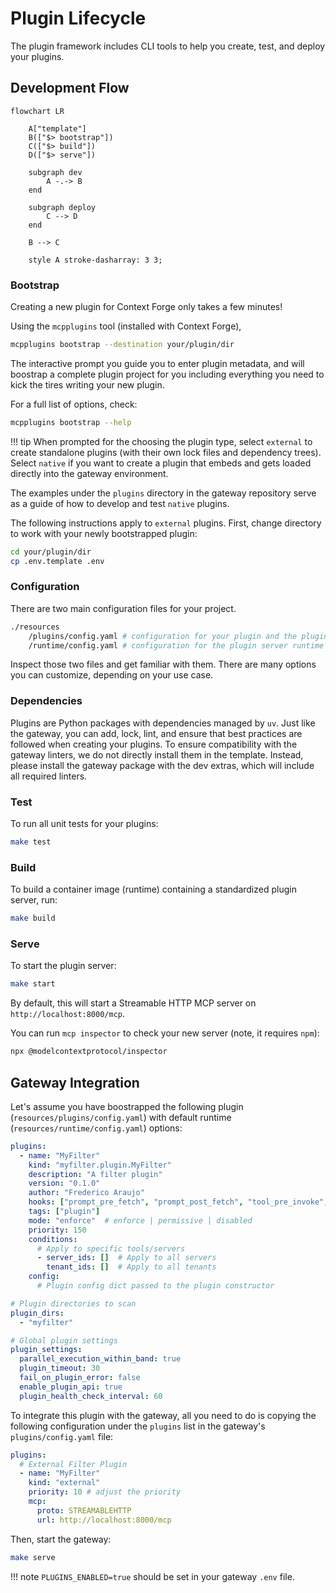 # Plugin Lifecycle

The plugin framework includes CLI tools to help you create, test, and deploy your plugins.

## Development Flow

```mermaid
flowchart LR

    A["template"]
    B(["$> bootstrap"])
    C(["$> build"])
    D(["$> serve"])

    subgraph dev
        A -.-> B
    end

    subgraph deploy
        C --> D
    end

    B --> C

    style A stroke-dasharray: 3 3;
```

### Bootstrap

Creating a new plugin for Context Forge only takes a few minutes!

Using the `mcpplugins` tool (installed with Context Forge),

```bash
mcpplugins bootstrap --destination your/plugin/dir
```

The interactive prompt you guide you to enter plugin metadata, and will boostrap a complete plugin project for you including everything you need to kick the tires writing your new plugin.

For a full list of options, check:

```bash
mcpplugins bootstrap --help
```

!!! tip
        When prompted for the choosing the plugin type, select `external` to create standalone plugins (with their own lock files and dependency trees).
        Select `native` if you want to create a plugin that embeds and gets loaded directly into the gateway environment.


The examples under the `plugins` directory in the gateway repository serve as a guide of how to develop and test `native` plugins.

The following instructions apply to `external` plugins. First, change directory to work with your newly bootstrapped plugin:

```bash
cd your/plugin/dir
cp .env.template .env
```

### Configuration

There are two main configuration files for your project.

```bash
./resources
    /plugins/config.yaml # configuration for your plugin and the plugin loader
    /runtime/config.yaml # configuration for the plugin server runtime
```

Inspect those two files and get familiar with them. There are many options you can customize, depending on your use case.

### Dependencies

Plugins are Python packages with dependencies managed by `uv`. Just like the gateway, you can add, lock, lint, and ensure that best practices are followed when creating your plugins. To ensure compatibility with the gateway linters, we do not directly install them in the template. Instead, please install the gateway package with the dev extras, which will include all required linters.

### Test

To run all unit tests for your plugins:

```bash
make test
```

### Build

To build a container image (runtime) containing a standardized plugin server, run:

```bash
make build
```

### Serve

To start the plugin server:

```bash
make start
```

By default, this will start a Streamable HTTP MCP server on `http://localhost:8000/mcp`.

You can run `mcp inspector` to check your new server (note, it requires `npm`):

```bash
npx @modelcontextprotocol/inspector
```

## Gateway Integration

Let's assume you have boostrapped the following plugin (`resources/plugins/config.yaml`) with default runtime (`resources/runtime/config.yaml`) options:

```yaml
plugins:
  - name: "MyFilter"
    kind: "myfilter.plugin.MyFilter"
    description: "A filter plugin"
    version: "0.1.0"
    author: "Frederico Araujo"
    hooks: ["prompt_pre_fetch", "prompt_post_fetch", "tool_pre_invoke", "tool_post_invoke"]
    tags: ["plugin"]
    mode: "enforce"  # enforce | permissive | disabled
    priority: 150
    conditions:
      # Apply to specific tools/servers
      - server_ids: []  # Apply to all servers
        tenant_ids: []  # Apply to all tenants
    config:
      # Plugin config dict passed to the plugin constructor

# Plugin directories to scan
plugin_dirs:
  - "myfilter"

# Global plugin settings
plugin_settings:
  parallel_execution_within_band: true
  plugin_timeout: 30
  fail_on_plugin_error: false
  enable_plugin_api: true
  plugin_health_check_interval: 60
```

To integrate this plugin with the gateway, all you need to do is copying the following configuration under the `plugins` list in the gateway's `plugins/config.yaml` file:

```yaml
plugins:
  # External Filter Plugin
  - name: "MyFilter"
    kind: "external"
    priority: 10 # adjust the priority
    mcp:
      proto: STREAMABLEHTTP
      url: http://localhost:8000/mcp
```

Then, start the gateway:

```bash
make serve
```

!!! note
        `PLUGINS_ENABLED=true` should be set in your gateway `.env` file.